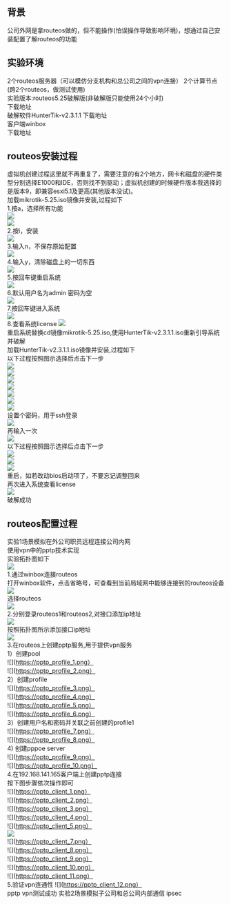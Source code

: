 ## 背景
公司外网是拿routeos做的，但不能操作(怕误操作导致影响环境)，想通过自己安装配置了解routeos的功能
## 实验环境
2个routeos服务器（可以模仿分支机构和总公司之间的vpn连接）
2个计算节点(跨2个routeos，做测试使用)  
实验版本:routeos5.25破解版(非破解版只能使用24个小时)  
下载地址[](https://)  
破解软件HunterTik-v2.3.1.1
下载地址[](https://)  
客户端winbox  
下载地址[](https://)  
## routeos安装过程
虚拟机创建过程这里就不再重复了，需要注意的有2个地方，网卡和磁盘的硬件类型分别选择E1000和IDE，否则找不到驱动；虚拟机创建的时候硬件版本我选择的是版本9，即兼容esxi5.1及更高(其他版本没试)。  
加载mikrotik-5.25.iso镜像并安装,过程如下  
1.按a，选择所有功能  
![](https://routeos_install_1.png)  
![](https://routeos_install_2.png)  
2.按i，安装  
![](https://routeos_install_3.png)  
3.输入n，不保存原始配置  
![](https://routeos_install_4.png)  
4.输入y，清除磁盘上的一切东西  
![](https://routeos_install_5.png)  
5.按回车键重启系统  
![](https://routeos_install_6.png)  
6.默认用户名为admin 密码为空  
![](https://routeos_install_7.png)  
7.按回车键进入系统  
![](https://routeos_install_8.png)  
8.查看系统license
![](https://routeos_install_9.png)  
重启系统替换cd镜像mikrotik-5.25.iso,使用HunterTik-v2.3.1.1.iso重新引导系统并破解  
加载HunterTik-v2.3.1.1.iso镜像并安装,过程如下  
以下过程按照图示选择后点击下一步  
![](https://huntertik_install_1.png)  
![](https://huntertik_install_2.png)  
![](https://huntertik_install_3.png)  
![](https://huntertik_install_4.png)  
![](https://huntertik_install_5.png)  
![](https://huntertik_install_6.png)  
![](https://huntertik_install_7.png)  
设置个密码，用于ssh登录  
![](https://huntertik_install_8.png)  
再输入一次  
![](https://huntertik_install_9.png)  
以下过程按照图示选择后点击下一步  
![](https://huntertik_install_10.png)  
![](https://huntertik_install_11.png)  
![](https://huntertik_install_12.png)  
重启，如若改动bios启动项了，不要忘记调整回来  
再次进入系统查看license  
![](https://huntertik_install_13.png)  
破解成功  
## routeos配置过程
实验1场景模拟在外公司职员远程连接公司内网  
使用vpn中的pptp技术实现  
实验拓扑图如下  
![](https://pptp_topology.png)  
1.通过winbox连接routeos  
打开winbox软件，点击省略号，可查看到当前局域网中能够连接到的routeos设备    
![](https://pptp_login_1.png)  
选择routeos  
![](https://pptp_login_2.png)  
2.分别登录routeos1和routeos2,对接口添加ip地址    
![](https://pptp_add_interface_ip_1.png)  
按照拓扑图所示添加接口ip地址   
![](https://pptp_add_interface_ip_2.png)  
3.在routeos上创建pptp服务,用于提供vpn服务    
1）创建pool  
![](https://pptp_profile_1.png）  
![](https://pptp_profile_2.png）  
2）创建profile  
![](https://pptp_profile_3.png）  
![](https://pptp_profile_4.png）  
![](https://pptp_profile_5.png）  
![](https://pptp_profile_6.png）  
3）创建用户名和密码并关联之前创建的profile1    
![](https://pptp_profile_7.png）  
![](https://pptp_profile_8.png）  
4) 创建pppoe server  
![](https://pptp_profile_9.png）  
![](https://pptp_profile_10.png）  
4.在192.168.141.165客户端上创建pptp连接  
按下图步骤依次操作即可  
![](https://pptp_client_1.png）  
![](https://pptp_client_2.png）  
![](https://pptp_client_3.png）  
![](https://pptp_client_4.png）  
![](https://pptp_client_5.png）  
![](https://pptp_client_6.png)  
![](https://pptp_client_7.png）  
![](https://pptp_client_8.png）  
![](https://pptp_client_9.png）  
![](https://pptp_client_10.png）  
![](https://pptp_client_11.png）  
5.验证vpn连通性
![](https://pptp_client_12.png）  
pptp vpn测试成功
实验2场景模拟子公司和总公司内部通信
ipsec
